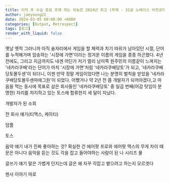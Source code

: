 ```yaml
---
title: 이직 후 수습 종료 후에 하는 뒤늦은 2024년 회고 (부제 - 31살 노베이스 비전공자 2년만에 토스 서버 개발자 되다)
author: jaeyoung22
date: 2024-03-05 00:00:00 +0800
categories: [Output, Retrospect]
tags: [회고]
render_with_liquid: false
---
```


옛날 옛적 그러니까 아직 술자리에서 게임을 할 체력과 치기 따위가 남아있던 시절, 단어를 누적해가며 암송하는 '시장에 가면'이라는 정겨운 이름의 게임을 종종 하곤했다. 4년전에도, 그리고 지금까지도 내겐 어딘가 저기 멀리 남미쪽 원주민의 이름같이 느껴지는 '네카라쿠배'라는 단어가 마치 '시장에 가면'처럼 '네카라쿠배당토'가 되고, '네카라쿠배당토몰두센'이 되더니, 이젠 만약 정말 게임이었다면 나는 분명히 벌칙을 받았을 '네카라쿠배당토몰두센마에그원'이 되었다. 어쨌거나 약 2년 전 쯤 개발자가 되어야겠다,고 마음을 먹는 동시에 목표로 삼은 회사들인 '네카라쿠배당토' 중 일곱 번째(어감 탓임이 분명한) 자리를 차지하고 있는 토스에 합류한지 세 달이 지났다.

개발자가 된 소회

전 회사 얘기(티맥스, 케이티)

덤플

토스

음악 얘기
내가 진짜 좋아하는 것?
확실한 건 에어팟 프로와 에어팟 맥스의 무게 차이 때문은 아니다
음악을 듣는 것도 각을 잡고 들어야하는 사람이 된 나
시리즈 물

글쓰기 얘기
말은 가볍게 던지는데 글은 왜 자꾸 각잡고 뱉으려고 하는지 모르겟다


멘사 이야기 따로
